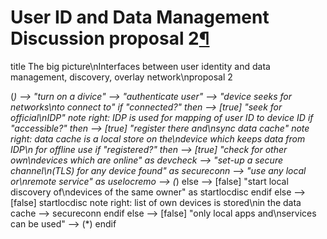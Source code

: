 User ID and Data Management Discussion proposal 2[¶](#User-ID-and-Data-Management-Discussion-proposal-2)
========================================================================================================

<div class="uml">title The big picture\nInterfaces between user identity and data management, discovery, overlay network\nproposal 2

(*) --> "turn on a divice"
--> "authenticate user"
--> "device seeks for networks\nto connect to"
if "connected?" then
  --> [true] "seek for official\nIDP"
  note right: IDP is used for mapping of user ID to device ID
  if "accessible?" then
    --> [true] "register there and\nsync data cache"
    note right: data cache is a local store on the\ndevice which keeps data from IDP\n for offline use
    if "registered?" then
      --> [true] "check for other own\ndevices which are online" as devcheck
      --> "set-up a secure channel\n(TLS) for any device found" as secureconn
      --> "use any local or\nremote service" as uselocremo
      --> (*)
    else
   	--> [false] "start local discovery of\ndevices of the same owner" as startlocdisc
    endif
  else
	--> [false] startlocdisc
	note right: list of own devices is stored\nin the data cache
	--> secureconn
  endif
else
  --> [false] "only local apps and\nservices can be used"
  --> (*)
endif</div>

